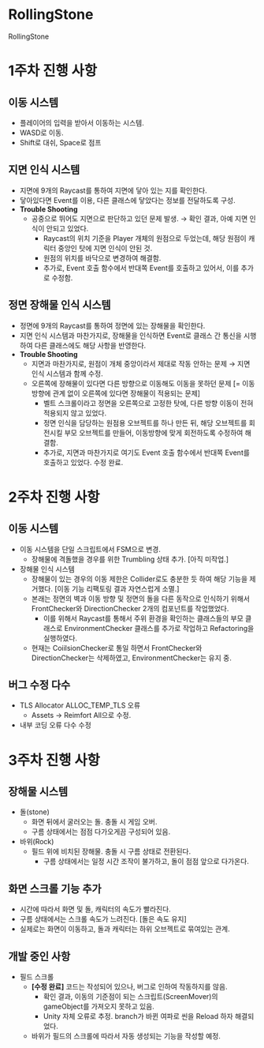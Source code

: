 # RollingStone
 RollingStone

# 1주차 진행 사항
## 이동 시스템
* 플레이어의 입력을 받아서 이동하는 시스템.
* WASD로 이동.
* Shift로 대쉬, Space로 점프
## 지면 인식 시스템
* 지면에 9개의 Raycast를 통하여 지면에 닿아 있는 지를 확인한다.
* 닿아있다면 Event를 이용, 다른 클래스에 닿았다는 정보를 전달하도록 구성.
* **Trouble Shooting**
  * 공중으로 뛰어도 지면으로 판단하고 있던 문제 발생. → 확인 결과, 아예 지면 인식이 안되고 있었다.
    * Raycast의 위치 기준을 Player 개체의 원점으로 두었는데, 해당 원점이 캐릭터 중앙인 탓에 지면 인식이 안된 것.
    * 원점의 위치를 바닥으로 변경하여 해결함.
    * 추가로, Event 호출 함수에서 반대쪽 Event를 호출하고 있어서, 이를 추가로 수정함.
## 정면 장해물 인식 시스템
* 정면에 9개의 Raycast를 통하여 정면에 있는 장해물을 확인한다.
* 지면 인식 시스템과 마찬가지로, 장해물을 인식하면 Event로 클래스 간 통신을 시행하여 다른 클래스에도 해당 사항을 반영한다.
* **Trouble Shooting**
  * 지면과 마찬가지로, 원점이 개체 중앙이라서 제대로 작동 안하는 문제 → 지면 인식 시스템과 함께 수정.
  * 오른쪽에 장해물이 있다면 다른 방향으로 이동해도 이동을 못하던 문제 [= 이동 방향에 관계 없이 오른쪽에 있다면 장해물이 적용되는 문제]
    * 벨트 스크롤이라고 정면을 오른쪽으로 고정한 탓에, 다른 방향 이동이 전혀 적용되지 않고 있었다.
    * 정면 인식을 담당하는 원점용 오브젝트를 하나 만든 뒤, 해당 오브젝트를 회전시킬 부모 오브젝트를 만들어, 이동방향에 맞게 회전하도록 수정하여 해결함.
    * 추가로, 지면과 마찬가지로 여기도 Event 호출 함수에서 반대쪽 Event를 호출하고 있었다. 수정 완료.

# 2주차 진행 사항
## 이동 시스템
* 이동 시스템을 단일 스크립트에서 FSM으로 변경.
  * 장해물에 격돌했을 경우를 위한 Trumbling 상태 추가. [아직 미작업.]
* 장해물 인식 시스템
  * 장해물이 있는 경우의 이동 제한은 Collider로도 충분한 듯 하여 해당 기능을 제거했다. [이동 기능 리팩토링 결과 자연스럽게 소멸.]
  * 본래는 정면의 벽과 이동 방향 및 정면의 돌을 다른 동작으로 인식하기 위해서 FrontChecker와 DirectionChecker 2개의 컴포넌트를 작업했었다.
    * 이를 위해서 Raycast를 통해서 주위 환경을 확인하는 클래스들의 부모 클래스로 EnvironmentChecker 클래스를 추가로 작업하고 Refactoring을 실행하였다.
  * 현재는 CoiilsionChecker로 통일 하면서 FrontChecker와 DirectionChecker는 삭제하였고, EnvironmentChecker는 유지 중.
## 버그 수정 다수
* TLS Allocator ALLOC_TEMP_TLS 오류
  * Assets -> Reimfort All으로 수정.
* 내부 코딩 오류 다수 수정

# 3주차 진행 사항
## 장해물 시스템
* 돌(stone)
  * 화면 뒤에서 굴러오는 돌. 충돌 시 게임 오버.
  * 구름 상태에서는 점점 다가오게끔 구성되어 있음.
* 바위(Rock)
  * 필드 위에 비치된 장해물. 충돌 시 구름 상태로 전환된다.
    * 구름 상태에서는 일정 시간 조작이 불가하고, 돌이 점점 앞으로 다가온다.
## 화면 스크롤 기능 추가
* 시간에 따라서 화면 및 돌, 캐릭터의 속도가 빨라진다.
* 구름 상태에서는 스크롤 속도가 느려진다. [돌은 속도 유지]
* 실제로는 화면이 이동하고, 돌과 캐릭터는 하위 오브젝트로 묶여있는 관계.
## 개발 중인 사항
* 필드 스크롤
  * **[수정 완료]** 코드는 작성되어 있으나, 버그로 인하여 작동하지를 않음.
    * 확인 결과, 이동의 기준점이 되는 스크립트(ScreenMover)의 gameObject를 가져오지 못하고 있음.
    * Unity 자체 오류로 추정. branch가 바뀐 여파로 씬을 Reload 하자 해결되었다.
  * 바위가 필드의 스크롤에 따라서 자동 생성되는 기능을 작성할 예정.
